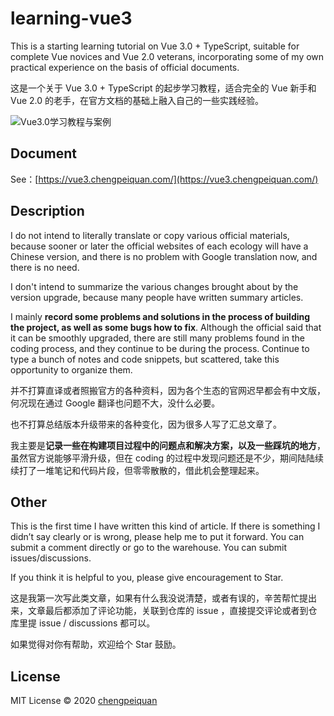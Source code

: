 # learning-vue3

This is a starting learning tutorial on Vue 3.0 + TypeScript, suitable for complete Vue novices and Vue 2.0 veterans, incorporating some of my own practical experience on the basis of official documents.

这是一个关于 Vue 3.0 + TypeScript 的起步学习教程，适合完全的 Vue 新手和 Vue 2.0 的老手，在官方文档的基础上融入自己的一些实践经验。

![Vue3.0学习教程与案例](https://cdn.jsdelivr.net/gh/chengpeiquan/learning-vue3@gh-pages/assets/img/vue3.png)

## Document

See：[https://vue3.chengpeiquan.com/](https://vue3.chengpeiquan.com/)

## Description

I do not intend to literally translate or copy various official materials, because sooner or later the official websites of each ecology will have a Chinese version, and there is no problem with Google translation now, and there is no need.

I don't intend to summarize the various changes brought about by the version upgrade, because many people have written summary articles.

I mainly **record some problems and solutions in the process of building the project, as well as some bugs how to fix**. Although the official said that it can be smoothly upgraded, there are still many problems found in the coding process, and they continue to be during the process. Continue to type a bunch of notes and code snippets, but scattered, take this opportunity to organize them.

并不打算直译或者照搬官方的各种资料，因为各个生态的官网迟早都会有中文版，何况现在通过 Google 翻译也问题不大，没什么必要。

也不打算总结版本升级带来的各种变化，因为很多人写了汇总文章了。

我主要是**记录一些在构建项目过程中的问题点和解决方案，以及一些踩坑的地方**，虽然官方说能够平滑升级，但在 coding 的过程中发现问题还是不少，期间陆陆续续打了一堆笔记和代码片段，但零零散散的，借此机会整理起来。

## Other

This is the first time I have written this kind of article. If there is something I didn’t say clearly or is wrong, please help me to put it forward. You can submit a comment directly or go to the warehouse. You can submit issues/discussions.

If you think it is helpful to you, please give encouragement to Star.

这是我第一次写此类文章，如果有什么我没说清楚，或者有误的，辛苦帮忙提出来，文章最后都添加了评论功能，关联到仓库的 issue ，直接提交评论或者到仓库里提 issue / discussions 都可以。

如果觉得对你有帮助，欢迎给个 Star 鼓励。

## License

MIT License © 2020 [chengpeiquan](https://github.com/chengpeiquan)
